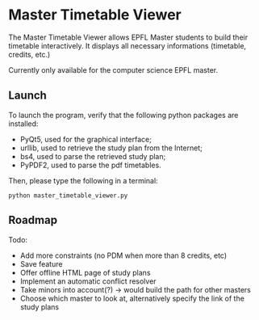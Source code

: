 # Master Timetable Viewer

The Master Timetable Viewer allows EPFL Master students to build their timetable interactively.
It displays all necessary informations (timetable, credits, etc.)

Currently only available for the computer science EPFL master.

## Launch


To launch the program, verify that the following python packages are installed:

* PyQt5, used for the graphical interface;
* urllib, used to retrieve the study plan from the Internet;
* bs4, used to parse the retrieved study plan;
* PyPDF2, used to parse the pdf timetables.

Then, please type the following in a terminal:

    python master_timetable_viewer.py

## Roadmap

Todo:

* Add more constraints (no PDM when more than 8 credits, etc)
* Save feature
* Offer offline HTML page of study plans
* Implement an automatic conflict resolver
* Take minors into account(?) -> would build the path for other masters
* Choose which master to look at, alternatively specify the link of the study plans
